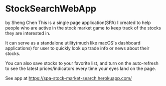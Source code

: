 # StockSearchWebApp
by Sheng Chen
This is a single page application(SPA) I created to help people who are active in the stock market game to keep track of the stocks they are interested in. 

It can serve as a standalone utility(much like macOS's dashboard applications) for user to quickly look up trade info or news about their stocks.

You can also save stocks to your favorite list, and turn on the auto-refresh to see the latest prices/indicators every time your eyes land on the page.

See app at https://spa-stock-market-search.herokuapp.com/
